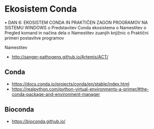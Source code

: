 # Ekosistem Conda

•	DAN 6: EKOSISTEM CONDA IN PRAKTIČEN ZAGON PROGRAMOV NA SISTEMU WINDOWS
o	Predstavitev Conda ekosistema
o	Namestitev
o	Pregled komand in načina dela
o	Namestitev zuanjih knjižnic
o	Praktični primeri postavitve programov 

Namestitev
- http://sanger-pathogens.github.io/Artemis/ACT/

## Conda
- https://docs.conda.io/projects/conda/en/stable/index.html
- https://realpython.com/python-virtual-environments-a-primer/#the-conda-package-and-environment-manager

## Bioconda
- https://bioconda.github.io/